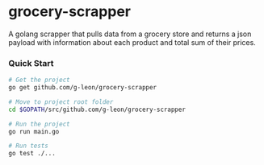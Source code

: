 # grocery-scrapper
A golang scrapper that pulls data from a grocery store and returns a json payload with information about each product and total sum of their prices.

### Quick Start
```bash
# Get the project
go get github.com/g-leon/grocery-scrapper

# Move to project root folder
cd $GOPATH/src/github.com/g-leon/grocery-scrapper

# Run the project
go run main.go

# Run tests
go test ./...
```

